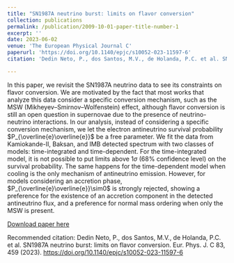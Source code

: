 ```yaml
---
title: "SN1987A neutrino burst: limits on flavor conversion"
collection: publications
permalink: /publication/2009-10-01-paper-title-number-1
excerpt: ''
date: 2023-06-02
venue: 'The European Physical Journal C'
paperurl: 'https://doi.org/10.1140/epjc/s10052-023-11597-6'
citation: 'Dedin Neto, P., dos Santos, M.V., de Holanda, P.C. et al. SN1987A neutrino burst: limits on flavor conversion. Eur. Phys. J. C 83, 459 (2023). https://doi.org/10.1140/epjc/s10052-023-11597-6'

---
```

In this paper, we revisit the SN1987A neutrino data to see its constraints on flavor conversion. We are motivated by the fact that most works that analyze this data consider a specific conversion mechanism, such as the MSW (Mikheyev–Smirnov–Wolfenstein) effect, although flavor conversion is still an open question in supernovae due to the presence of neutrino-neutrino interactions. In our analysis, instead of considering a specific conversion mechanism, we let the electron antineutrino survival probability $P_{\overline{e}\overline{e}}$ be a free parameter. We fit the data from Kamiokande-II, Baksan, and IMB detected spectrum with two classes of models: time-integrated and time-dependent. For the time-integrated model, it is not possible to put limits above $1\sigma$ (68\% confidence level) on the survival probability. The same happens for the time-dependent model when cooling is the only mechanism of antineutrino emission. However, for models considering an accretion phase, $P_{\overline{e}\overline{e}}\sim0$ is strongly rejected, showing a preference for the existence of an accretion component in the detected antineutrino flux, and a preference for normal mass ordering when only the MSW is present.

[Download paper here](https://doi.org/10.1140/epjc/s10052-023-11597-6)

Recommended citation: Dedin Neto, P., dos Santos, M.V., de Holanda, P.C. et al. SN1987A neutrino burst: limits on flavor conversion. Eur. Phys. J. C 83, 459 (2023). https://doi.org/10.1140/epjc/s10052-023-11597-6

